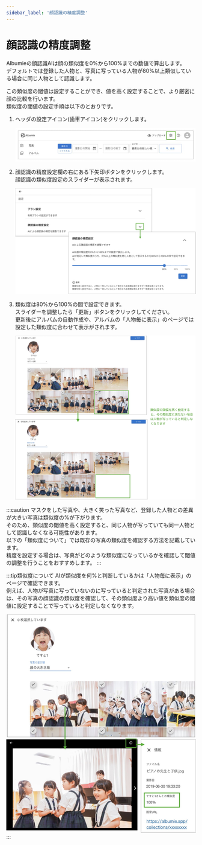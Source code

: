 ```yaml
---
sidebar_label: '顔認識の精度調整'
---
```


# 顔認識の精度調整
Albumieの顔認識AIは顔の類似度を0%から100%までの数値で算出します。  
デフォルトでは登録した人物と、写真に写っている人物が80%以上類似している場合に同じ人物として認識します。  

この類似度の閾値は設定することができ、値を高く設定することで、より厳密に顔の比較を行います。  
類似度の閾値の設定手順は以下のとおりです。 

1. ヘッダの設定アイコン(歯車アイコン)をクリックします。

    ![設定](/img/docs/setting.jpg)

2. 顔認識の精度設定欄の右にある下矢印ボタンをクリックします。  
   顔認識の類似度設定のスライダーが表示されます。

    ![顔認識の精度設定](/img/docs/face-recognition-setting.jpg)

3. 類似度は80%から100%の間で設定できます。  
   スライダーを調整したら「更新」ボタンをクリックしてください。  
   更新後にアルバムの自動作成や、アルバムの「人物毎に表示」のページでは設定した類似度に合わせて表示がされます。

    ![類似度の設定前と後](/img/docs/face-recognition-before-after.jpg)

:::caution
マスクをした写真や、大きく笑った写真など、登録した人物との差異が大きい写真は類似度の%が下がります。  
そのため、類似度の閾値を高く設定すると、同じ人物が写っていても同一人物として認識しなくなる可能性があります。  
以下の「類似度について」では既存の写真の類似度を確認する方法を記載しています。  
精度を設定する場合は、写真がどのような類似度になっているかを確認して閾値の調整を行うことをおすすめします。
:::

:::tip類似度について
AIが類似度を何%と判断しているかは「人物毎に表示」のページで確認できます。  
例えば、人物が写真に写っていないのに写っていると判定された写真がある場合は、その写真の顔認識の類似度を確認して、その類似度より高い値を類似度の閾値に設定することで写っていると判定しなくなります。

 <img src="/img/docs/similarity.jpg" width="700"/>
:::
